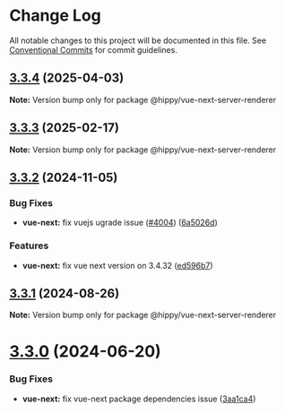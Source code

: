 # Change Log

All notable changes to this project will be documented in this file.
See [Conventional Commits](https://conventionalcommits.org) for commit guidelines.

## [3.3.4](https://github.com/Tencent/Hippy/compare/3.3.3...3.3.4) (2025-04-03)

**Note:** Version bump only for package @hippy/vue-next-server-renderer





## [3.3.3](https://github.com/Tencent/Hippy/compare/3.3.3-rc.0...3.3.3) (2025-02-17)

**Note:** Version bump only for package @hippy/vue-next-server-renderer





## [3.3.2](https://github.com/Tencent/Hippy/compare/3.3.2-rc.3...3.3.2) (2024-11-05)


### Bug Fixes

* **vue-next:** fix vuejs ugrade issue ([#4004](https://github.com/Tencent/Hippy/issues/4004)) ([6a5026d](https://github.com/Tencent/Hippy/commit/6a5026d66a635b05d5866ea91f270e9bec0cf21f))


### Features

* **vue-next:** fix vue next version on 3.4.32 ([ed596b7](https://github.com/Tencent/Hippy/commit/ed596b7032c793b3f43437a42d09c64f1766265c))





## [3.3.1](https://github.com/Tencent/Hippy/compare/3.3.0...3.3.1) (2024-08-26)

**Note:** Version bump only for package @hippy/vue-next-server-renderer





# [3.3.0](https://github.com/Tencent/Hippy/compare/3.2.0...3.3.0) (2024-06-20)


### Bug Fixes

* **vue-next:** fix vue-next package dependencies issue ([3aa1ca4](https://github.com/Tencent/Hippy/commit/3aa1ca4b0562ceb34e858598bb7ae9625b4c7b31))
